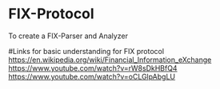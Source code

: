 # FIX-Protocol
To create a FIX-Parser and Analyzer 

#Links for basic understanding for FIX protocol
https://en.wikipedia.org/wiki/Financial_Information_eXchange
https://www.youtube.com/watch?v=rW8sDkHBfQ4
https://www.youtube.com/watch?v=oCLGlpAbgLU

